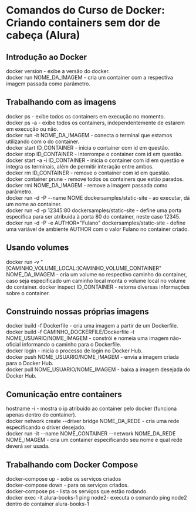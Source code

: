 # Comandos do Curso de Docker: Criando containers sem dor de cabeça (Alura)  

## Introdução ao Docker
docker version - exibe a versão do docker.  
docker run NOME_DA_IMAGEM - cria um container com a respectiva imagem passada como parâmetro.  

## Trabalhando com as imagens
docker ps - exibe todos os containers em execução no momento.  
docker ps -a - exibe todos os containers, independentemente de estarem em execução ou não.  
docker run -it NOME_DA_IMAGEM - conecta o terminal que estamos utilizando com o do container.  
docker start ID_CONTAINER - inicia o container com id em questão.  
docker stop ID_CONTAINER - interrompe o container com id em questão.  
docker start -a -i ID_CONTAINER - inicia o container com id em questão e integra os terminais, além de permitir interação entre ambos.  
docker rm ID_CONTAINER - remove o container com id em questão.  
docker container prune - remove todos os containers que estão parados.  
docker rmi NOME_DA_IMAGEM - remove a imagem passada como parâmetro.  
docker run -d -P --name NOME dockersamples/static-site - ao executar, dá um nome ao container.  
docker run -d -p 12345:80 dockersamples/static-site - define uma porta específica para ser atribuída à porta 80 do container, neste caso 12345.  
docker run -d -P -e AUTHOR="Fulano" dockersamples/static-site - define uma variável de ambiente AUTHOR com o valor Fulano no container criado.  

## Usando volumes  
docker run -v "[CAMINHO_VOLUME_LOCAL:]CAMINHO_VOLUME_CONTAINER" NOME_DA_IMAGEM - cria um volume no respectivo caminho do container, caso seja especificado um caminho local monta o volume local no volume do container.
docker inspect ID_CONTAINER - retorna diversas informações sobre o container.

## Construindo nossas próprias imagens  
docker build -f Dockerfile - cria uma imagem a partir de um Dockerfile.  
docker build -f CAMINHO_DOCKERFILE/Dockerfile -t NOME_USUARIO/NOME_IMAGEM - constrói e nomeia uma imagem não-oficial informando o caminho para o Dockerfile.  
docker login - inicia o processo de login no Docker Hub.  
docker push NOME_USUARIO/NOME_IMAGEM - envia a imagem criada para o Docker Hub.  
docker pull NOME_USUARIO/NOME_IMAGEM - baixa a imagem desejada do Docker Hub.  

## Comunicação entre containers  
hostname -i - mostra o ip atribuído ao container pelo docker (funciona apenas dentro do container).  
docker network create --driver bridge NOME_DA_REDE - cria uma rede especificando o driver desejado.  
docker run -it --name NOME_CONTAINER --network NOME_DA_REDE NOME_IMAGEM - cria um container especificando seu nome e qual rede deverá ser usada.  

## Trabalhando com Docker Compose  
docker-compose up - sobe os serviços criados  
docker-compose down - para os serviços criados.  
docker-compose ps - lista os serviços que estão rodando.  
docker exec -it alura-books-1 ping node2- executa o comando ping node2 dentro do container alura-books-1  
